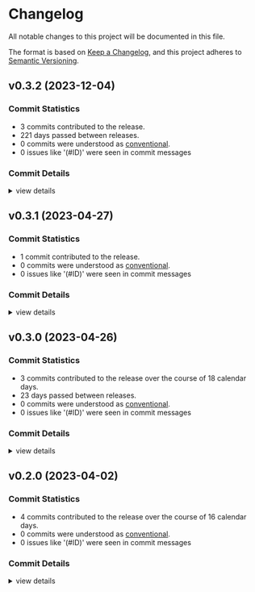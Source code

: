 # Changelog

All notable changes to this project will be documented in this file.

The format is based on [Keep a Changelog](https://keepachangelog.com/en/1.0.0/),
and this project adheres to [Semantic Versioning](https://semver.org/spec/v2.0.0.html).

## v0.3.2 (2023-12-04)

### Commit Statistics

<csr-read-only-do-not-edit/>

 - 3 commits contributed to the release.
 - 221 days passed between releases.
 - 0 commits were understood as [conventional](https://www.conventionalcommits.org).
 - 0 issues like '(#ID)' were seen in commit messages

### Commit Details

<csr-read-only-do-not-edit/>

<details><summary>view details</summary>

 * **Uncategorized**
    - CHANGELOG added. ([`cb40a34`](https://github.com/NORICS-net/timewarp/commit/cb40a342c157508712b93bb5e8920aa3e3960fbb))
    - Update README.md ([`a5e5f04`](https://github.com/NORICS-net/timewarp/commit/a5e5f046f3cb8f5fdc682c5f034adca319d64b5a))
    - Updated dependencies, better docu. ([`cfc7cf1`](https://github.com/NORICS-net/timewarp/commit/cfc7cf1976a643a75f9191d6038d2d8bca808daa))
</details>

## v0.3.1 (2023-04-27)

### Commit Statistics

<csr-read-only-do-not-edit/>

 - 1 commit contributed to the release.
 - 0 commits were understood as [conventional](https://www.conventionalcommits.org).
 - 0 issues like '(#ID)' were seen in commit messages

### Commit Details

<csr-read-only-do-not-edit/>

<details><summary>view details</summary>

 * **Uncategorized**
    - Direction-enums renamed. ([`f97b926`](https://github.com/NORICS-net/timewarp/commit/f97b92679491f3c82f39058390538f236d9e2b06))
</details>

## v0.3.0 (2023-04-26)

### Commit Statistics

<csr-read-only-do-not-edit/>

 - 3 commits contributed to the release over the course of 18 calendar days.
 - 23 days passed between releases.
 - 0 commits were understood as [conventional](https://www.conventionalcommits.org).
 - 0 issues like '(#ID)' were seen in commit messages

### Commit Details

<csr-read-only-do-not-edit/>

<details><summary>view details</summary>

 * **Uncategorized**
    - Iso8601-week dates and more added. ([`d186fcd`](https://github.com/NORICS-net/timewarp/commit/d186fcd9e24aab40422a7d3a4c083ade40aaa9e0))
    - Adding relative addition / subtraction '+5 [days|months|years]'. ([`ef72ae3`](https://github.com/NORICS-net/timewarp/commit/ef72ae3dce61f190fcff6e9324ab23463c3bf719))
    - DaySpan changed + docs improved. ([`5feb7ed`](https://github.com/NORICS-net/timewarp/commit/5feb7edec09aaa14ff169a4036a188985591fb8d))
</details>

## v0.2.0 (2023-04-02)

### Commit Statistics

<csr-read-only-do-not-edit/>

 - 4 commits contributed to the release over the course of 16 calendar days.
 - 0 commits were understood as [conventional](https://www.conventionalcommits.org).
 - 0 issues like '(#ID)' were seen in commit messages

### Commit Details

<csr-read-only-do-not-edit/>

<details><summary>view details</summary>

 * **Uncategorized**
    - Month-names allowed. ([`eccfd05`](https://github.com/NORICS-net/timewarp/commit/eccfd0514aa2abb5e6f31626d9a910c95e6bd5b0))
    - Create .github/workflows/rust.yml ([`ec2c5e6`](https://github.com/NORICS-net/timewarp/commit/ec2c5e6b775cbe51975e9c0dcc2bc9bc944fb4a7))
    - First step: parses iso / de / en -dates. ([`c6f7a61`](https://github.com/NORICS-net/timewarp/commit/c6f7a61eab166b9f0eb2d5235e216824e1729a7a))
    - Initial commit ([`ad87fc3`](https://github.com/NORICS-net/timewarp/commit/ad87fc3ae32693f63be4acea3b635c81f9eb8a0c))
</details>

